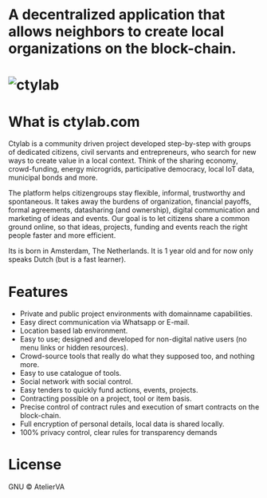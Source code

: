 # A decentralized application that allows neighbors to create local organizations on the block-chain. 

# ![ctylab](media/promo.png)

# What is ctylab.com
Ctylab is a community driven project developed step-by-step with groups of dedicated citizens, civil servants and entrepreneurs, who search for new ways to create value in a local context. Think of the sharing economy, crowd-funding, energy microgrids, participative democracy, local IoT data, municipal bonds and more. 

The platform helps citizengroups stay flexible, informal, trustworthy and spontaneous. It takes away the burdens of organization, financial payoffs, formal agreements, datasharing (and ownership), digital communication and marketing of ideas and events. Our goal is to let citizens share a common ground online, so that ideas, projects, funding and events reach the right people faster and more efficient.  

Its is born in Amsterdam, The Netherlands. It is 1 year old and for now only speaks Dutch (but is a fast learner).  

# Features
*   Private and public project environments with domainname capabilities.
*   Easy direct communication via Whatsapp or E-mail.
*   Location based lab environment. 
*   Easy to use; designed and developed for non-digital native users (no menu links or hidden resources).
*   Crowd-source tools that really do what they supposed too, and nothing more. 
*   Easy to use catalogue of tools.
*   Social network with social control.
*   Easy tenders to quickly fund actions, events, projects.
*   Contracting possible on a project, tool or item basis. 
*   Precise control of contract rules and execution of smart contracts on the block-chain.
*   Full encryption of personal details, local data is shared locally. 
*   100% privacy control, clear rules for transparency demands

# License
GNU © AtelierVA
